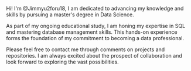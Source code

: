 Hi! I'm @Jimmyu2foru18, 
I am dedicated to advancing my knowledge and skills by pursuing a master's degree in Data Science.

As part of my ongoing educational study, 
I am honing my expertise in SQL and mastering database management skills. 
This hands-on experience forms the foundation of my commitment to becoming a data professional.

Please feel free to contact me through comments on projects and repositories. 
I am always excited about the prospect of collaboration and look forward to exploring the vast possibilities. 


<!---
Jimmyu2foru18/Jimmyu2foru18 is a ✨ special ✨ repository because its `README.md` (this file) appears on your GitHub profile.
You can click the Preview link to take a look at your changes.
--->
